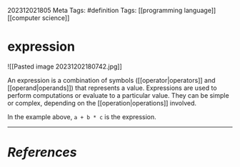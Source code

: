 202312021805
Meta Tags: #definition 
Tags: [[programming language]] [[computer science]] 

# expression

![[Pasted image 20231202180742.jpg]]

An expression is a combination of symbols ([[operator|operators]] and [[operand|operands]]) that represents a value. Expressions are used to perform computations or evaluate to a particular value. They can be simple or complex, depending on the [[operation|operations]] involved.

In the example above, `a + b * c` is the expression.




---
# *References*